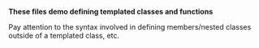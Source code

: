 **These files demo defining templated classes and functions**

Pay attention to the syntax involved in defining members/nested classes outside of a templated class, etc.
